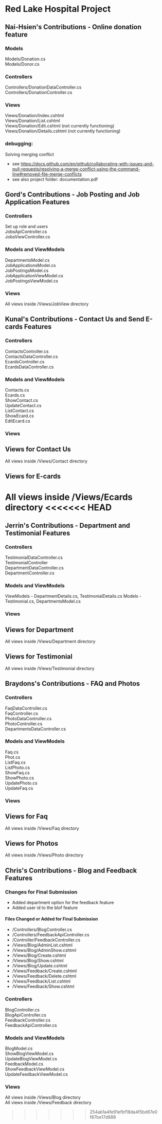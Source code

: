 # Red Lake Hospital Project
## Nai-Hsien's Contributions - Online donation feature
### Models 
Models/Donation.cs <br />
Models/Donor.cs <br />
### Controllers
Controllers/DonationDataController.cs <br />
Controllers/DonationController.cs <br />
### Views
Views/Donation/Index.cshtml <br />
Views/Donation/List.cshtml <br />
Views/Donation/Edit.cshtml (not currently functioning) <br />
Views/Donation/Details.cshtml (not currently functioning) <br />
### debugging:
Solving merging conflict <br />
- see https://docs.github.com/en/github/collaborating-with-issues-and-pull-requests/resolving-a-merge-conflict-using-the-command-line#removed-file-merge-conflicts
- see also project folder: documentation.pdf

## Gord's Contributions - Job Posting and Job Application Features

### Controllers
Set up role and users <br />
JobsApiController.cs <br />
JobsViewController.cs <br />

### Models and ViewModels
DepartmentsModel.cs <br />
JobApplicationsModel.cs <br />
JobPostingsModel.cs <br />
JobApplicationViewModel.cs <br />
JobPostingsViewModel.cs <br />

### Views
All views inside /Views/JobView directory


## Kunal's Contributions - Contact Us and Send E-cards Features

### Controllers
ContactsController.cs <br />
ContactsDataController.cs <br />
EcardsController.cs <br />
EcardsDataController.cs <br />

### Models and ViewModels
Contacts.cs <br />
Ecards.cs <br />
ShowContact.cs <br />
UpdateContact.cs <br />
ListContact.cs <br />
ShowEcard.cs <br />
EditEcard.cs <br />

### Views
## Views for Contact Us
All views inside /Views/Contact directory
## Views for E-cards
All views inside /Views/Ecards directory
<<<<<<< HEAD
=======

## Jerrin's Contributions - Department and Testimonial Features

### Controllers

TestimonialDataController.cs <br />
TestimonialController <br />
DepartmentDataController.cs <br />
DepartmentController.cs <br />

### Models and ViewModels

ViewModels - DepartmentDetails.cs, TestimonialDetails.cs
Models - Testimonial.cs, DepartmentsModel.cs

### Views
## Views for Department
All views inside /Views/Department directory
## Views for Testimonial
All views inside /Views/Testimonial directory


## Braydons's Contributions - FAQ and Photos

### Controllers
FaqDataController.cs <br />
FaqController.cs <br />
PhotoDataController.cs <br />
PhotoController.cs <br />
DepartmentsDataController.cs

### Models and ViewModels
Faq.cs <br />
Phot.cs <br />
ListFaq.cs <br />
ListPhoto.cs <br />
ShowFaq.cs <br />
ShowPhoto.cs <br />
UpdatePhoto.cs <br />
UpdateFaq.cs <br />

### Views
## Views for Faq
All views inside /Views/Faq directory
## Views for Photos
All views inside /Views/Photo directory

## Chris's Contributions - Blog and Feedback Features

### Changes for Final Submission
- Added department option for the feedback feature
- Added user id to the blof feature

#### Files Changed or Added for Final Submission
- /Controllers/BlogController.cs
- /Controllers/FeedbackApiController.cs
- /Controller/FeedbackController.cs
- /Views/Blog/AdminList.cshtml
- /Views/Blog/AdminShow.cshtml
- /Views/Blog/Create.cshtml
- /Views/Blog/Show.cshtml
- /Views/Blog/Update.cshtml
- /Views/Feedback/Create.cshtml
- /Views/Feedback/Delete.cshtml
- /Views/Feedback/List.cshtml
- /Views/Feedback/Show.cshtml

### Controllers
BlogController.cs <br />
BlogApiController.cs <br />
FeedbackController.cs <br />
FeedbackApiController.cs <br />

### Models and ViewModels
BlogModel.cs <br />
ShowBlogViewModel.cs <br />
UpdateBlogViewModel.cs <br />
FeedbackModel.cs <br />
ShowFeedbackViewModel.cs <br />
UpdateFeedbackViewModel.cs <br />

### Views
All views inside /Views/Blog directory<br />
All views inside /Views/Feedback directory<br />
>>>>>>> 254ab1a4fe91efbf18da4f5bd67e0f87be17d888
